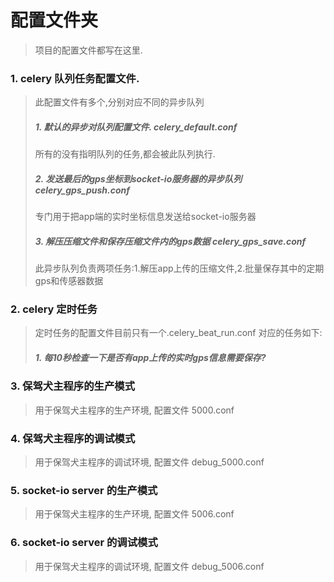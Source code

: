 # 配置文件夹
> 项目的配置文件都写在这里.

### 1. celery 队列任务配置文件. 

>此配置文件有多个,分别对应不同的异步队列
>##### 1. 默认的异步对队列配置文件.  celery_default.conf
>所有的没有指明队列的任务,都会被此队列执行.
>##### 2. 发送最后的gps坐标到socket-io服务器的异步队列 celery_gps_push.conf
>专门用于把app端的实时坐标信息发送给socket-io服务器
>##### 3. 解压压缩文件和保存压缩文件内的gps数据 celery_gps_save.conf
>此异步队列负责两项任务:1.解压app上传的压缩文件,2.批量保存其中的定期gps和传感器数据

### 2. celery 定时任务

> 定时任务的配置文件目前只有一个.celery_beat_run.conf 
> 对应的任务如下:
> ##### 1. 每10秒检查一下是否有app上传的实时gps信息需要保存?

### 3. 保驾犬主程序的生产模式

> 用于保驾犬主程序的生产环境, 配置文件 5000.conf

### 4. 保驾犬主程序的调试模式

> 用于保驾犬主程序的调试环境, 配置文件 debug_5000.conf

### 5. socket-io server 的生产模式

> 用于保驾犬主程序的生产环境, 配置文件 5006.conf

### 6. socket-io server 的调试模式

> 用于保驾犬主程序的调试环境, 配置文件 debug_5006.conf

